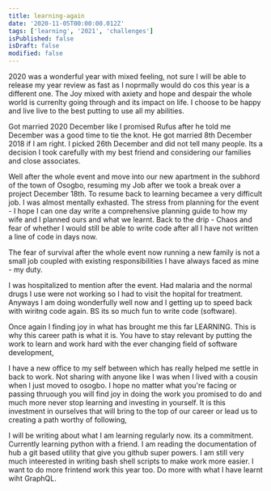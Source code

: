 ```yaml
---
title: learning-again
date: '2020-11-05T00:00:00.012Z'
tags: ['learning', '2021', 'challenges']
isPublished: false
isDraft: false
modified: false
---
```


2020 was a wonderful year with mixed feeling, not sure I will be able to release my year review as fast as I noprmally would do cos this year is a different one. The Joy mixed with axiety and hope and despair the whole world is currenlty going through and its impact on life. I choose to be happy and live live to the best putting to use all my abilities.

Got married 2020 December like I promised Rufus after he told me December was a good time to tie the knot. He got married 8th December 2018 if I am right. I picked 26th December and did not tell many people. Its a decision I took carefully with my best friend and considering our families and close associates.

Well after the whole event and move into our new apartment in the subhord of the town of Osogbo, resuming my Job after we took a break over a project December 18th. To resume back to learning becamee a very difficult job. I was almost mentally exhasted. The stress from planning for the event - I hope I can one day write a comprehensive planning guide to how my wife and I planned ours and what we learnt. Back to the drip - Chaos and fear of whether I would still be able to write code after all I have not written a line of code in days now.

The fear of survival after the whole event now running a new family is not a small job coupled with existing responsibilities I have always faced as mine - my duty.

I was hospitalized to mention after the event. Had malaria and the normal drugs I use were not working so I had to visit the hopital for treatment. Anyways I am doing wonderfully well now and I getting up to speed back with wiritng code again. BS its so much fun to write code (software).

Once again I finding joy in what has brought me this far LEARNING. This is why this career path is what it is. You have to stay relevant by putting the work to learn and work hard with the ever changing field of software development,

I have a new office to my self between which has really helped me settle in back to work. Not sharing with anyone like I was when I lived with a cousin when I just moved to osogbo. I hope no matter what you're facing or passing thruough you will find joy in doing the work you promised to do and much more never stop learning and investing in yourself. It is this investment in ourselves that will bring to the top of our career or lead us to creating a path worthy of following,

I will be writing about what I am learning regularly now. its a commitment. Currently learning python with a friend. I am reading the documentation of hub a git based utility that give you github super powers. I am still very much inteerested in writing bash shell scripts to make work more easier. I want to do more frintend work this year too. Do more with what I have learnt wiht GraphQL.
